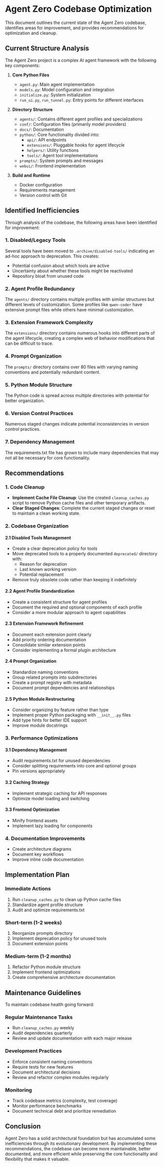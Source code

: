 # Agent Zero Codebase Optimization

This document outlines the current state of the Agent Zero codebase, identifies areas for improvement, and provides recommendations for optimization and cleanup.

## Current Structure Analysis

The Agent Zero project is a complex AI agent framework with the following key components:

1. **Core Python Files**
   - `agent.py`: Main agent implementation
   - `models.py`: Model configuration and integration
   - `initialize.py`: System initialization
   - `run_ui.py`, `run_tunnel.py`: Entry points for different interfaces

2. **Directory Structure**
   - `agents/`: Contains different agent profiles and specializations
   - `conf/`: Configuration files (primarily model providers)
   - `docs/`: Documentation
   - `python/`: Core functionality divided into:
     - `api/`: API endpoints
     - `extensions/`: Pluggable hooks for agent lifecycle
     - `helpers/`: Utility functions
     - `tools/`: Agent tool implementations
   - `prompts/`: System prompts and messages
   - `webui/`: Frontend implementation

3. **Build and Runtime**
   - Docker configuration
   - Requirements management
   - Version control with Git

## Identified Inefficiencies

Through analysis of the codebase, the following areas have been identified for improvement:

### 1. Disabled/Legacy Tools
Several tools have been moved to `.archive/disabled-tools/` indicating an ad-hoc approach to deprecation. This creates:
- Potential confusion about which tools are active
- Uncertainty about whether these tools might be reactivated
- Repository bloat from unused code

### 2. Agent Profile Redundancy
The `agents/` directory contains multiple profiles with similar structures but different levels of customization. Some profiles like `qwen-coder` have extensive prompt files while others have minimal customization.

### 3. Extension Framework Complexity
The `extensions/` directory contains numerous hooks into different parts of the agent lifecycle, creating a complex web of behavior modifications that can be difficult to trace.

### 4. Prompt Organization
The `prompts/` directory contains over 80 files with varying naming conventions and potentially redundant content.

### 5. Python Module Structure
The Python code is spread across multiple directories with potential for better organization.

### 6. Version Control Practices
Numerous staged changes indicate potential inconsistencies in version control practices.

### 7. Dependency Management
The requirements.txt file has grown to include many dependencies that may not all be necessary for core functionality.

## Recommendations

### 1. Code Cleanup
- **Implement Cache File Cleanup**: Use the created `cleanup_caches.py` script to remove Python cache files and other temporary artifacts.
- **Clear Staged Changes**: Complete the current staged changes or reset to maintain a clean working state.

### 2. Codebase Organization

#### 2.1 Disabled Tools Management
- Create a clear deprecation policy for tools
- Move deprecated tools to a properly documented `deprecated/` directory with:
  - Reason for deprecation
  - Last known working version
  - Potential replacement
- Remove truly obsolete code rather than keeping it indefinitely

#### 2.2 Agent Profile Standardization
- Create a consistent structure for agent profiles
- Document the required and optional components of each profile
- Consider a more modular approach to agent capabilities

#### 2.3 Extension Framework Refinement
- Document each extension point clearly
- Add priority ordering documentation
- Consolidate similar extension points
- Consider implementing a formal plugin architecture

#### 2.4 Prompt Organization
- Standardize naming conventions
- Group related prompts into subdirectories
- Create a prompt registry with metadata
- Document prompt dependencies and relationships

#### 2.5 Python Module Restructuring
- Consider organizing by feature rather than type
- Implement proper Python packaging with `__init__.py` files
- Add type hints for better IDE support
- Improve module docstrings

### 3. Performance Optimizations

#### 3.1 Dependency Management
- Audit requirements.txt for unused dependencies
- Consider splitting requirements into core and optional groups
- Pin versions appropriately

#### 3.2 Caching Strategy
- Implement strategic caching for API responses
- Optimize model loading and switching

#### 3.3 Frontend Optimization
- Minify frontend assets
- Implement lazy loading for components

### 4. Documentation Improvements
- Create architecture diagrams
- Document key workflows
- Improve inline code documentation

## Implementation Plan

### Immediate Actions
1. Run `cleanup_caches.py` to clean up Python cache files
2. Standardize agent profile structure
3. Audit and optimize requirements.txt

### Short-term (1-2 weeks)
1. Reorganize prompts directory
2. Implement deprecation policy for unused tools
3. Document extension points

### Medium-term (1-2 months)
1. Refactor Python module structure
2. Implement frontend optimizations
3. Create comprehensive architecture documentation

## Maintenance Guidelines

To maintain codebase health going forward:

### Regular Maintenance Tasks
- Run `cleanup_caches.py` weekly
- Audit dependencies quarterly
- Review and update documentation with each major release

### Development Practices
- Enforce consistent naming conventions
- Require tests for new features
- Document architectural decisions
- Review and refactor complex modules regularly

### Monitoring
- Track codebase metrics (complexity, test coverage)
- Monitor performance benchmarks
- Document technical debt and prioritize remediation

## Conclusion

Agent Zero has a solid architectural foundation but has accumulated some inefficiencies through its evolutionary development. By implementing these recommendations, the codebase can become more maintainable, better documented, and more efficient while preserving the core functionality and flexibility that makes it valuable.